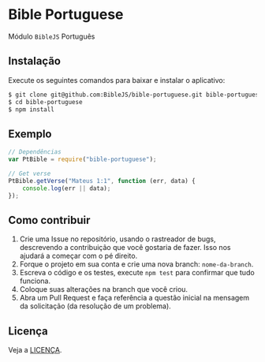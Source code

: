 # Bible Portuguese
Módulo `BibleJS` Português

## Instalação
Execute os seguintes comandos para baixar e instalar o aplicativo:

```sh
$ git clone git@github.com:BibleJS/bible-portuguese.git bible-portuguese
$ cd bible-portuguese
$ npm install
```

## Exemplo

```js
// Dependências
var PtBible = require("bible-portuguese");

// Get verse
PtBible.getVerse("Mateus 1:1", function (err, data) {
    console.log(err || data);
});

```

## Como contribuir

1. Crie uma Issue no repositório, usando o rastreador de bugs, descrevendo a contribuição que você gostaria de fazer. Isso nos ajudará a começar com o pé direito.
2. Forque o projeto em sua conta e crie uma nova branch: `nome-da-branch`.
3. Escreva o código e os testes, execute `npm test` para confirmar que tudo funciona.
3. Coloque suas alterações na branch que você criou.
4. Abra um Pull Request e faça referência a questão inicial na mensagem da solicitação (da resolução de um problema).

## Licença
Veja a [LICENÇA](./LICENSE).
